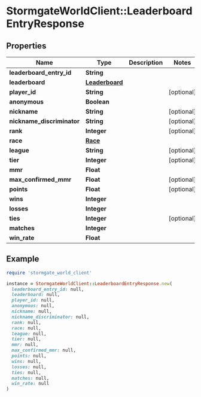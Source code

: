 # StormgateWorldClient::LeaderboardEntryResponse

## Properties

| Name | Type | Description | Notes |
| ---- | ---- | ----------- | ----- |
| **leaderboard_entry_id** | **String** |  |  |
| **leaderboard** | [**Leaderboard**](Leaderboard.md) |  |  |
| **player_id** | **String** |  | [optional] |
| **anonymous** | **Boolean** |  |  |
| **nickname** | **String** |  | [optional] |
| **nickname_discriminator** | **String** |  | [optional] |
| **rank** | **Integer** |  | [optional] |
| **race** | [**Race**](Race.md) |  |  |
| **league** | **String** |  | [optional] |
| **tier** | **Integer** |  | [optional] |
| **mmr** | **Float** |  |  |
| **max_confirmed_mmr** | **Float** |  | [optional] |
| **points** | **Float** |  | [optional] |
| **wins** | **Integer** |  |  |
| **losses** | **Integer** |  |  |
| **ties** | **Integer** |  | [optional] |
| **matches** | **Integer** |  |  |
| **win_rate** | **Float** |  |  |

## Example

```ruby
require 'stormgate_world_client'

instance = StormgateWorldClient::LeaderboardEntryResponse.new(
  leaderboard_entry_id: null,
  leaderboard: null,
  player_id: null,
  anonymous: null,
  nickname: null,
  nickname_discriminator: null,
  rank: null,
  race: null,
  league: null,
  tier: null,
  mmr: null,
  max_confirmed_mmr: null,
  points: null,
  wins: null,
  losses: null,
  ties: null,
  matches: null,
  win_rate: null
)
```

